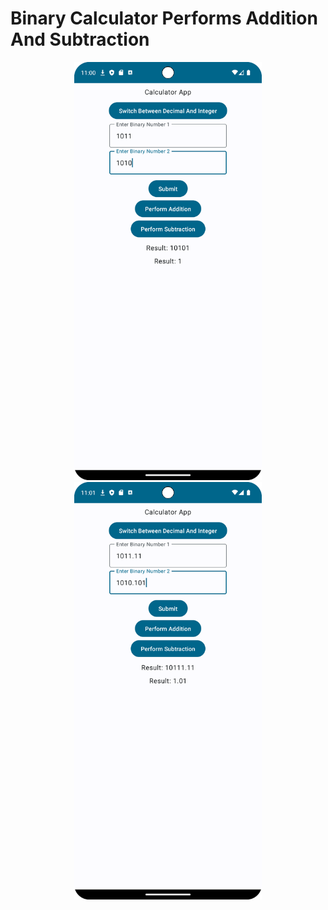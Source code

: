 <h1> Binary Calculator Performs Addition And Subtraction</h1>
<p align="center">
<img src="https://github.com/DeepanshuDabas03/Binary-Calculator/blob/master/Calculator1.png" width="300" height=auto>
<img src="https://github.com/DeepanshuDabas03/Binary-Calculator/blob/master/Calculator2.png" width="300" height=auto>
   </p>
